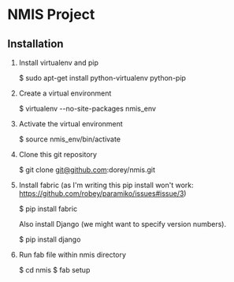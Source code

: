 NMIS Project
============

Installation
------------
1. Install virtualenv and pip

    $ sudo apt-get install python-virtualenv python-pip

2. Create a virtual environment

    $ virtualenv --no-site-packages nmis_env

3. Activate the virtual environment

    $ source nmis_env/bin/activate

4. Clone this git repository

    $ git clone git@github.com:dorey/nmis.git

5. Install fabric (as I'm writing this pip install won't work:
   https://github.com/robey/paramiko/issues#issue/3)

    $ pip install fabric

   Also install Django (we might want to specify version numbers).

    $ pip install django

6. Run fab file within nmis directory

    $ cd nmis
    $ fab setup
